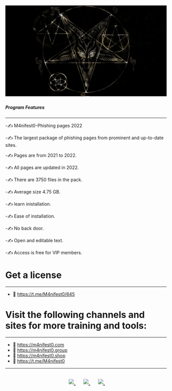 # ![Locations](https://github.com/attakercyebr/M4nifest0-Phishing-pages-2022/blob/main/M4nifest0.jpg) 


##### Program Features
----------------------
-✍️ M4nifest0-Phishing pages 2022

-✍️ The largest package of phishing pages from prominent and up-to-date sites.

-✍️ Pages are from 2021 to 2022.

-✍️ All pages are updated in 2022.

-✍️ There are 3750 files in the pack.

-✍️ Average size 4.75 GB.

-✍️ learn inistallation.

-✍️ Ease of installation.

-✍️ No back door.

-✍️ Open and editable text.

-✍️ Access is free for VIP members.

# Get a license
----------------------
- 🤡  https://t.me/M4nifest0/645

# Visit the following channels and sites for more training and tools:
----------------------
- 🔞 https://m4nifest0.com
- 🔞 https://m4nifest0.group
- 🔞 https://m4nifest0.shop
- 🔞 https://t.me/M4nifest0

----------------------

<h2>
<p align="center">	
</a>&nbsp;&nbsp;&nbsp;&nbsp;
	<a href="https://t.me/M4nifest0">
		<img src="https://img.shields.io/badge/Telegram-%23000000.svg?&style=for-the-badge&logo=Telegram&logoColor=white" />
	</a>&nbsp;&nbsp;&nbsp;&nbsp;
	<a href="https://twitter.com/_M4nifest0_">
		<img src="https://img.shields.io/badge/twitter-%231DA1F2.svg?&style=for-the-badge&logo=twitter&logoColor=white" />
	</a>&nbsp;&nbsp;&nbsp;&nbsp;
	<a href="https://m4nifest0.com">
		<img src="https://img.shields.io/badge/WebSite-%234A154B.svg?&style=for-the-badge&logo=slack&logoColor=white" />
	</a>&nbsp;&nbsp;&nbsp;&nbsp;
</p>
